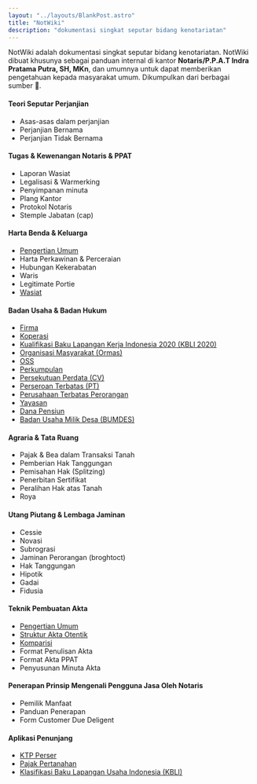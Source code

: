 ```yaml
---
layout: "../layouts/BlankPost.astro"
title: "NotWiki"
description: "dokumentasi singkat seputar bidang kenotariatan"
---
```




NotWiki adalah dokumentasi singkat seputar bidang kenotariatan. NotWiki dibuat khusunya sebagai panduan internal di kantor **Notaris/P.P.A.T Indra Pratama Putra, SH, MKn**, dan umumnya untuk dapat memberikan pengetahuan kepada masyarakat umum. Dikumpulkan dari berbagai sumber :book:. 

#### Teori Seputar Perjanjian

- Asas-asas dalam perjanjian
- Perjanjian Bernama
- Perjanjian Tidak Bernama

#### Tugas & Kewenangan Notaris & PPAT

- Laporan Wasiat
- Legalisasi & Warmerking
- Penyimpanan minuta
- Plang Kantor
- Protokol Notaris
- Stemple Jabatan (cap)

#### Harta Benda & Keluarga

- [Pengertian Umum](/notwiki/harta-benda-keluarga)
- Harta Perkawinan & Perceraian
- Hubungan Kekerabatan
- Waris
- Legitimate Portie
- [Wasiat](/notwiki/harta-benda-keluarga/wasiat)

#### Badan Usaha & Badan Hukum

- [Firma](/notwiki/badan-usaha-badan-hukum/firma)
- [Koperasi](/notwiki/badan-usaha-badan-hukum/koperasi)
- [Kualifikasi Baku Lapangan Kerja Indonesia 2020 (KBLI 2020)](/notwiki/badan-usaha-badan-hukum/kbli)
- [Organisasi Masyarakat (Ormas)](/notwiki/badan-usaha-badan-hukum/ormas)
- [OSS](/notwiki/badan-usaha-badan-hukum/oss)
- [Perkumpulan](/notwiki/badan-usaha-badan-hukum/perkumpulan)
- [Persekutuan Perdata (CV)](/notwiki/badan-usaha-badan-hukum/cv)
- [Perseroan Terbatas (PT)](/notwiki/badan-usaha-badan-hukum/perseroan-terbatas)
- [Perusahaan Terbatas Perorangan](/notwiki/badan-usaha-badan-hukum/pt-perorangan)
- [Yayasan](/notwiki/badan-usaha-badan-hukum/yayasan)
- [Dana Pensiun](/notwiki/badan-usaha-badan-hukum/dana-pensiun)
- [Badan Usaha Milik Desa (BUMDES)](/notwiki/badan-usaha-badan-hukum/bumdes)

#### Agraria & Tata Ruang

- Pajak & Bea dalam Transaksi Tanah
- Pemberian Hak Tanggungan
- Pemisahan Hak (Splitzing)
- Penerbitan Sertifikat
- Peralihan Hak atas Tanah
- Roya

#### Utang Piutang & Lembaga Jaminan

- Cessie
- Novasi
- Subrograsi
- Jaminan Perorangan (broghtoct)
- Hak Tanggungan
- Hipotik
- Gadai
- Fidusia

#### Teknik Pembuatan Akta

- [Pengertian Umum](/notwiki/teknik-pembuatan-akta/)
- [Struktur Akta Otentik](/notwiki/teknik-pembuatan-akta/struktur-akta-otentik)
- [Komparisi](/notwiki/teknik-pembuatan-akta/komparisi)
- Format Penulisan Akta
- Format Akta PPAT
- Penyusunan Minuta Akta

#### Penerapan Prinsip Mengenali Pengguna Jasa Oleh Notaris

- Pemilik Manfaat
- Panduan Penerapan
- Form Customer Due Deligent

#### Aplikasi Penunjang
- [KTP Perser](http:/indrapratama.com/ktpparser2/)
- [Pajak Pertanahan](http:/indrapratama.com/pajaktanah/)
- [Klasifikasi Baku Lapangan Usaha Indonesia (KBLI)](https:/oss.go.id/informasi/kbli-berbasis-risiko)